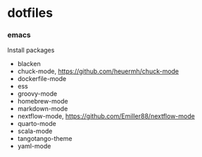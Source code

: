 # dotfiles

### emacs

Install packages
* blacken
* chuck-mode, https://github.com/heuermh/chuck-mode
* dockerfile-mode
* ess
* groovy-mode
* homebrew-mode
* markdown-mode
* nextflow-mode, https://github.com/Emiller88/nextflow-mode
* quarto-mode
* scala-mode
* tangotango-theme
* yaml-mode
